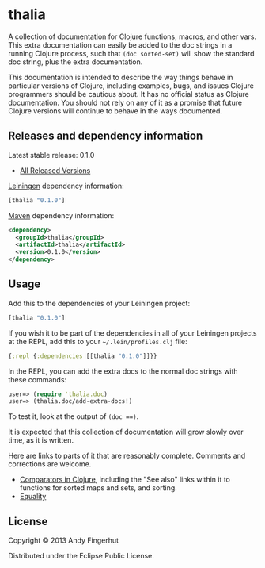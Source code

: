 # thalia

A collection of documentation for Clojure functions, macros, and other
vars.  This extra documentation can easily be added to the doc strings
in a running Clojure process, such that `(doc sorted-set)` will show
the standard doc string, plus the extra documentation.

This documentation is intended to describe the way things behave in
particular versions of Clojure, including examples, bugs, and issues
Clojure programmers should be cautious about.  It has no official
status as Clojure documentation.  You should not rely on any of it as
a promise that future Clojure versions will continue to behave in the
ways documented.


## Releases and dependency information

Latest stable release: 0.1.0

* [All Released Versions](https://clojars.org/thalia/versions)

[Leiningen](https://github.com/technomancy/leiningen) dependency information:

```clojure
[thalia "0.1.0"]
```

[Maven](http://maven.apache.org/) dependency information:

```xml
<dependency>
  <groupId>thalia</groupId>
  <artifactId>thalia</artifactId>
  <version>0.1.0</version>
</dependency>
```


## Usage

Add this to the dependencies of your Leiningen project:

```clojure
[thalia "0.1.0"]
```

If you wish it to be part of the dependencies in all of your Leiningen
projects at the REPL, add this to your `~/.lein/profiles.clj` file:

```clojure
{:repl {:dependencies [[thalia "0.1.0"]]}}
```

In the REPL, you can add the extra docs to the normal doc strings with
these commands:

```clojure
user=> (require 'thalia.doc)
user=> (thalia.doc/add-extra-docs!)
```

To test it, look at the output of `(doc ==)`.

It is expected that this collection of documentation will grow slowly
over time, as it is written.

Here are links to parts of it that are reasonably complete.  Comments
and corrections are welcome.

* [Comparators in Clojure][ComparatorsInClojure], including the "See
  also" links within it to functions for sorted maps and sets, and
  sorting.
* [Equality][Equality]

[ComparatorsInClojure]: https://github.com/jafingerhut/thalia/blob/master/doc/other-topics/comparators.md
[Equality]: https://github.com/jafingerhut/thalia/blob/master/doc/other-topics/equality.md


## License

Copyright © 2013 Andy Fingerhut

Distributed under the Eclipse Public License.
